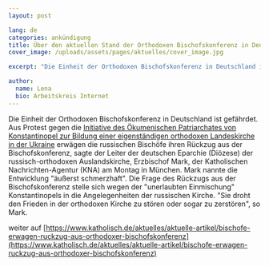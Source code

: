 ```yaml
---
layout: post

lang: de
categories: ankündigung
title: Über den aktuellen Stand der Orthodoxen Bischofskonferenz in Deutschland
cover_image: /uploads/assets/pages/aktuelles/cover_image.jpg

excerpt: "Die Einheit der Orthodoxen Bischofskonferenz in Deutschland ist gefährdet. Aus Protest gegen die Initiative des Ökumenischen Patriarchates von Konstantinopel zur Bildung einer eigenständigen orthodoxen Landeskirche..."

author:
  name: Lena
  bio: Arbeitskreis Internet
---
```

Die Einheit der Orthodoxen Bischofskonferenz in Deutschland ist gefährdet. Aus Protest gegen die [Initiative des Ökumenischen Patriarchates von Konstantinopel zur Bildung einer eigenständigen orthodoxen Landeskirche in der Ukraine](http://www.katholisch.de/aktuelles/aktuelle-artikel/moskau-legt-beziehungen-zu-konstantinopel-auf-eis) erwägen die russischen Bischöfe ihren Rückzug aus der Bischofskonferenz, sagte der Leiter der deutschen Eparchie (Diözese) der russisch-orthodoxen Auslandskirche, Erzbischof Mark, der Katholischen Nachrichten-Agentur (KNA) am Montag in München.
Mark nannte die Entwicklung "äußerst schmerzhaft". Die Frage des Rückzugs aus der Bischofskonferenz stelle sich wegen der "unerlaubten Einmischung" Konstantinopels in die Angelegenheiten der russischen Kirche. "Sie droht den Frieden in der orthodoxen Kirche zu stören oder sogar zu zerstören", so Mark.

weiter auf [https://www.katholisch.de/aktuelles/aktuelle-artikel/bischofe-erwagen-ruckzug-aus-orthodoxer-bischofskonferenz](https://www.katholisch.de/aktuelles/aktuelle-artikel/bischofe-erwagen-ruckzug-aus-orthodoxer-bischofskonferenz)
